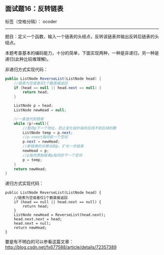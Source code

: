 ## 面试题16：反转链表

标签（空格分隔）： ocoder

---
题目：定义一个函数，输入一个链表的头结点，反转该链表并输出反转后链表的头结点。

本题考查基本的编码能力，十分的简单，下面实现两种，一种是非递归，另一种是递归(此种比较难理解)。

非递归方式实现代码：
```java
public ListNode ReverseList(ListNode head) {
    //链表为空或者仅1个数直接返回
    if (head == null || head.next == null) {
        return head;
    }

    ListNode p = head;
    ListNode newHead = null;

    //一直迭代到链尾
    while (p!=null){
        //暂存p下一个地址，防止变化指针指向后找不到后续的数
        ListNode temp = p.next;
        //p->next指向前一个空间
        p.next = newHead;
        //新链表的头移动到p，扩长一步链表
        newHead = p;
        //p指向原始链表p指向的下一个空间
        p = temp;
    }
    return newHead;
}

```


递归方式实现代码：

```
public ListNode ReverseList(ListNode head) {
    //链表为空或者仅1个数直接返回
    if (head == null || head.next == null) {
        return head;
    }
    ListNode newHead = ReverseList(head.next);
    head.next.next = head;
    head.next = null;
    return newHead;
}
```

要是有不明白的可以参看这篇文章：http://blog.csdn.net/fx677588/article/details/72357389




